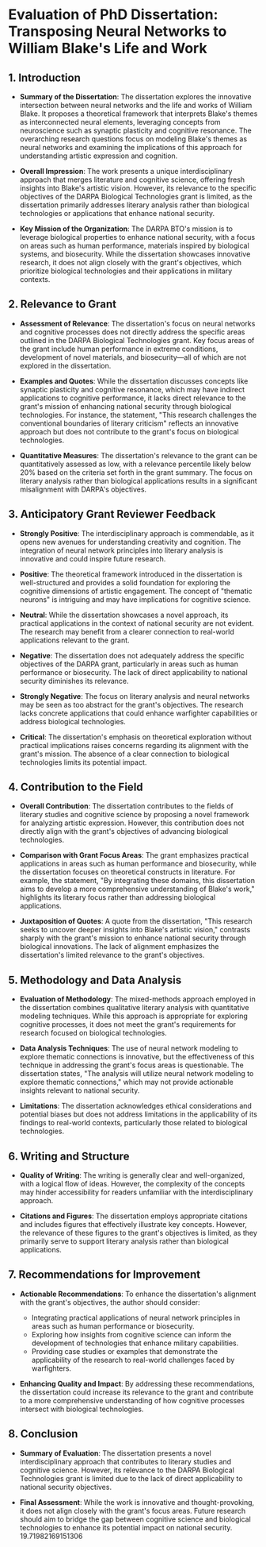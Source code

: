 # Evaluation of PhD Dissertation: Transposing Neural Networks to William Blake's Life and Work

## 1. Introduction

- **Summary of the Dissertation**:
  The dissertation explores the innovative intersection between neural networks and the life and works of William Blake. It proposes a theoretical framework that interprets Blake's themes as interconnected neural elements, leveraging concepts from neuroscience such as synaptic plasticity and cognitive resonance. The overarching research questions focus on modeling Blake's themes as neural networks and examining the implications of this approach for understanding artistic expression and cognition.

- **Overall Impression**:
  The work presents a unique interdisciplinary approach that merges literature and cognitive science, offering fresh insights into Blake's artistic vision. However, its relevance to the specific objectives of the DARPA Biological Technologies grant is limited, as the dissertation primarily addresses literary analysis rather than biological technologies or applications that enhance national security.

- **Key Mission of the Organization**:
  The DARPA BTO's mission is to leverage biological properties to enhance national security, with a focus on areas such as human performance, materials inspired by biological systems, and biosecurity. While the dissertation showcases innovative research, it does not align closely with the grant's objectives, which prioritize biological technologies and their applications in military contexts.

## 2. Relevance to Grant

- **Assessment of Relevance**:
  The dissertation's focus on neural networks and cognitive processes does not directly address the specific areas outlined in the DARPA Biological Technologies grant. Key focus areas of the grant include human performance in extreme conditions, development of novel materials, and biosecurity—all of which are not explored in the dissertation.

- **Examples and Quotes**:
  While the dissertation discusses concepts like synaptic plasticity and cognitive resonance, which may have indirect applications to cognitive performance, it lacks direct relevance to the grant's mission of enhancing national security through biological technologies. For instance, the statement, "This research challenges the conventional boundaries of literary criticism" reflects an innovative approach but does not contribute to the grant's focus on biological technologies.

- **Quantitative Measures**:
  The dissertation's relevance to the grant can be quantitatively assessed as low, with a relevance percentile likely below 20% based on the criteria set forth in the grant summary. The focus on literary analysis rather than biological applications results in a significant misalignment with DARPA's objectives.

## 3. Anticipatory Grant Reviewer Feedback

- **Strongly Positive**:
  The interdisciplinary approach is commendable, as it opens new avenues for understanding creativity and cognition. The integration of neural network principles into literary analysis is innovative and could inspire future research.

- **Positive**:
  The theoretical framework introduced in the dissertation is well-structured and provides a solid foundation for exploring the cognitive dimensions of artistic engagement. The concept of "thematic neurons" is intriguing and may have implications for cognitive science.

- **Neutral**:
  While the dissertation showcases a novel approach, its practical applications in the context of national security are not evident. The research may benefit from a clearer connection to real-world applications relevant to the grant.

- **Negative**:
  The dissertation does not adequately address the specific objectives of the DARPA grant, particularly in areas such as human performance or biosecurity. The lack of direct applicability to national security diminishes its relevance.

- **Strongly Negative**:
  The focus on literary analysis and neural networks may be seen as too abstract for the grant's objectives. The research lacks concrete applications that could enhance warfighter capabilities or address biological technologies.

- **Critical**:
  The dissertation's emphasis on theoretical exploration without practical implications raises concerns regarding its alignment with the grant's mission. The absence of a clear connection to biological technologies limits its potential impact.

## 4. Contribution to the Field

- **Overall Contribution**:
  The dissertation contributes to the fields of literary studies and cognitive science by proposing a novel framework for analyzing artistic expression. However, this contribution does not directly align with the grant's objectives of advancing biological technologies.

- **Comparison with Grant Focus Areas**:
  The grant emphasizes practical applications in areas such as human performance and biosecurity, while the dissertation focuses on theoretical constructs in literature. For example, the statement, "By integrating these domains, this dissertation aims to develop a more comprehensive understanding of Blake's work," highlights its literary focus rather than addressing biological applications.

- **Juxtaposition of Quotes**:
  A quote from the dissertation, "This research seeks to uncover deeper insights into Blake's artistic vision," contrasts sharply with the grant's mission to enhance national security through biological innovations. The lack of alignment emphasizes the dissertation's limited relevance to the grant's objectives.

## 5. Methodology and Data Analysis

- **Evaluation of Methodology**:
  The mixed-methods approach employed in the dissertation combines qualitative literary analysis with quantitative modeling techniques. While this approach is appropriate for exploring cognitive processes, it does not meet the grant's requirements for research focused on biological technologies.

- **Data Analysis Techniques**:
  The use of neural network modeling to explore thematic connections is innovative, but the effectiveness of this technique in addressing the grant's focus areas is questionable. The dissertation states, "The analysis will utilize neural network modeling to explore thematic connections," which may not provide actionable insights relevant to national security.

- **Limitations**:
  The dissertation acknowledges ethical considerations and potential biases but does not address limitations in the applicability of its findings to real-world contexts, particularly those related to biological technologies.

## 6. Writing and Structure

- **Quality of Writing**:
  The writing is generally clear and well-organized, with a logical flow of ideas. However, the complexity of the concepts may hinder accessibility for readers unfamiliar with the interdisciplinary approach.

- **Citations and Figures**:
  The dissertation employs appropriate citations and includes figures that effectively illustrate key concepts. However, the relevance of these figures to the grant's objectives is limited, as they primarily serve to support literary analysis rather than biological applications.

## 7. Recommendations for Improvement

- **Actionable Recommendations**:
  To enhance the dissertation's alignment with the grant's objectives, the author should consider:
  - Integrating practical applications of neural network principles in areas such as human performance or biosecurity.
  - Exploring how insights from cognitive science can inform the development of technologies that enhance military capabilities.
  - Providing case studies or examples that demonstrate the applicability of the research to real-world challenges faced by warfighters.

- **Enhancing Quality and Impact**:
  By addressing these recommendations, the dissertation could increase its relevance to the grant and contribute to a more comprehensive understanding of how cognitive processes intersect with biological technologies.

## 8. Conclusion

- **Summary of Evaluation**:
  The dissertation presents a novel interdisciplinary approach that contributes to literary studies and cognitive science. However, its relevance to the DARPA Biological Technologies grant is limited due to the lack of direct applicability to national security objectives.

- **Final Assessment**:
  While the work is innovative and thought-provoking, it does not align closely with the grant's focus areas. Future research should aim to bridge the gap between cognitive science and biological technologies to enhance its potential impact on national security. 19.71982169151306